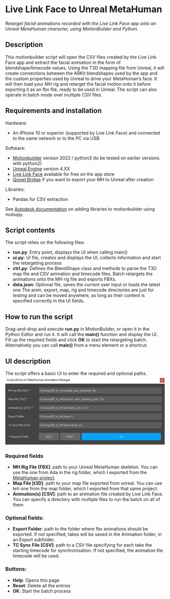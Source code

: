 # Live Link Face to Unreal MetaHuman
*Retarget facial animations recorded with the Live Link Face app onto an Unreal MetaHuman character, using MotionBuilder and Python.*

## Description
This motionbuilder script will open the CSV files created by the Live Link Face app and extract the facial animation in the form of blendshape/timecode values. Using the T3D mapping file from Unreal, it will create connections between the ARKit blendshapes used by the app and the custom properties used by Unreal to drive your MetaHuman’s face. It will then load your MH rig and retarget the facial motion onto it before exporting it as an fbx file, ready to be used in Unreal. The script can also operate in batch mode over multiple CSV files.

## Requirements and installation
Hardware:
+ An iPhone 10 or superior (supported by Live Link Face) and connected to the same network or to the PC via USB.

Software:
+ [Motionbuilder](https://www.autodesk.com/products/motionbuilder/) version 2022 / python3 (to be tested on earlier versions with python2)
+ [Unreal Engine](https://www.unrealengine.com/en-US/) version 4.XX
+ [Live Link Face](https://apps.apple.com/us/app/live-link-face/id1495370836) available for free on the app store
+ [Quixel Bridge](https://quixel.com/bridge) if you want to export your MH to Unreal after creation

Libraries:
+ Pandas for CSV extraction

See [Autodesk documentation](https://knowledge.autodesk.com/support/motionbuilder/learn-explore/caas/CloudHelp/cloudhelp/2022/ENU/MotionBuilder/files/GUID-46E090C5-34AD-4E26-872F-F7D21DC57C74-htm.html) on adding libraries to motionbuilder using mobupy.

## Script contents
The script relies on the following files:
+ **run.py**: Entry point, displays the UI when calling main()
+ **ui.py**: UI file, creates and displays the UI, collects information and start the retargeting process
+ **ctrl.py**: Defines the BlendShape class and methods to parse the T3D map file and CSV animation and timecode files. Batch retargets the animations onto the MH rig file and exports FBXs.
+ **data.json**: Optional file, saves the current user input or loads the latest one
The anim, export, map, rig and timecode directories are just for testing and can be moved anywhere, as long as their content is specified correctly in the UI fields.

## How to run the script
Drag-and-drop and execute **run.py** in MotionBuilder, or open it in the Python Editor and run it. It will call the **main()** function and display the UI. Fill up the required fields and click **OK** to start the retargeting batch.
Alternatively you can call **main()** from a menu element or a shortcut.

## UI description
The script offers a basic UI to enter the required and optional paths.
![UI](readme/ui.png?raw=true)

### Required fields
+ **MH Rig File [FBX]**: path to your Unreal MetaHuman skeleton. You can use the one from Ada in the rig folder, which I exported from the [MetaHuman project](https://www.unrealengine.com/marketplace/en-US/product/metahumans).
+ **Map File [t3D]**: path to your map file exported from unreal. You can use teh one from the map folder, which I exported from that same project.
+ **Animation(s) [CSV]**: path to an animation file created by Live Link Face. You can specify a directory with multiple files to run the batch on all of them
### Optional fields:
+ **Export Folder**: path to the folder where fbx animations should be exported. If not specified, takes will be saved in the Animation folder, in an Export subfolder.
+ **TC Sync File [CSV]**: path to a CSV file specifying for each take the starting timecode for synchronisation. If not specified, the animation file timecode will be used.
### Buttons:
+ **Help**: Opens this page
+ **Reset**: Delete all the entries
+ **OK**: Start the batch process

